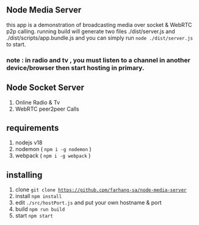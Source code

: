 ## Node Media Server
this app is a demonstration of broadcasting media over socket & WebRTC p2p calling. 
running build will generate two files ./dist/server.js and ./dist/scripts/app.bundle.js and you can simply run <code>node ./dist/server.js</code> to start.
### note : in radio and tv , you must listen to a channel in another device/browser then start hosting in primary.

## Node Socket Server
1. Online Radio & Tv
2. WebRTC peer2peer Calls

## requirements 
1. nodejs v18
2. nodemon ( <code>npm i -g nodemon</code> )
3. webpack ( <code>npm i -g webpack</code> )

## installing
1. clone <code>git clone https://github.cpm/farhang-sa/node-media-server</code>
2. install <code>npm install</code>
3. edit <code>./src/hostPort.js</code> and put your own hostname & port
4. build <code>npm run build</code>
5. start <code>npm start</code>
